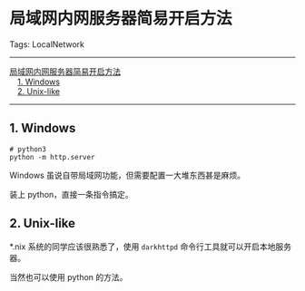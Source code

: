 # 局域网内网服务器简易开启方法

Tags: LocalNetwork

---

<!-- MDTOC maxdepth:6 firsth1:1 numbering:0 flatten:0 bullets:0 updateOnSave:1 -->

[局域网内网服务器简易开启方法](#局域网内网服务器简易开启方法)  
&emsp;[1. Windows](#1-windows)  
&emsp;[2. Unix-like](#2-unix-like)  

<!-- /MDTOC -->

-----

## 1. Windows

```
# python3
python -m http.server
```

Windows 虽说自带局域网功能，但需要配置一大堆东西甚是麻烦。

装上 python，直接一条指令搞定。

## 2. Unix-like

*.nix 系统的同学应该很熟悉了，使用 `darkhttpd` 命令行工具就可以开启本地服务器。

当然也可以使用 python 的方法。
